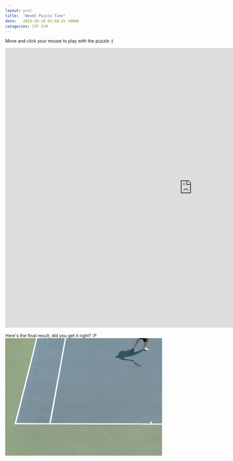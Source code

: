 ```yaml
---
layout: post
title:  "Week5 Puzzle Time"
date:   2016-10-10 03:58:25 +0000
categories: ITP ICM
---
```


Move and click your mouse to play with the puzzle :) 

<iframe src="https://alpha.editor.p5js.org/embed/Byg24W5C" width="1200" height="900" frameBorder="0"></iframe>



Here's the final result, did you get it right? :P
![w2_p1](/pics/icmhw.jpg)




